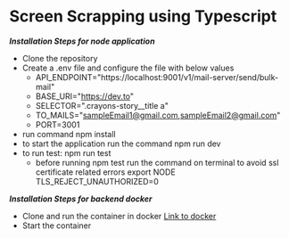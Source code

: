 # Screen Scrapping using Typescript

***Installation Steps for node application***

- Clone the repository
- Create a .env file and configure the file with below values
  - API_ENDPOINT="https://localhost:9001/v1/mail-server/send/bulk-mail"
  - BASE_URI="https://dev.to"
  - SELECTOR=".crayons-story__title a"
  - TO_MAILS="sampleEmail1@gmail.com,sampleEmail2@gmail.com"
  - PORT=3001
- run command npm install
- to start the application run the command npm run dev
- to run test: npm run test
  - before running npm test run the command on terminal to avoid ssl certificate related errors export NODE TLS_REJECT_UNAUTHORIZED=0

***Installation Steps for backend docker***

- Clone and run the container in docker [Link to docker](https://hub.docker.com/r/giribabu2000/mail-server)
- Start the container
